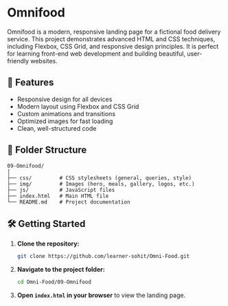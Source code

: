 # Omnifood

Omnifood is a modern, responsive landing page for a fictional food delivery service. This project demonstrates advanced HTML and CSS techniques, including Flexbox, CSS Grid, and responsive design principles. It is perfect for learning front-end web development and building beautiful, user-friendly websites.

## 🚀 Features
- Responsive design for all devices
- Modern layout using Flexbox and CSS Grid
- Custom animations and transitions
- Optimized images for fast loading
- Clean, well-structured code

## 📁 Folder Structure
```
09-Omnifood/
│
├── css/         # CSS stylesheets (general, queries, style)
├── img/         # Images (hero, meals, gallery, logos, etc.)
├── js/          # JavaScript files
├── index.html   # Main HTML file
└── README.md    # Project documentation
```

## 🛠️ Getting Started
1. **Clone the repository:**
   ```sh
   git clone https://github.com/learner-sohit/Omni-Food.git
   ```
2. **Navigate to the project folder:**
   ```sh
   cd Omni-Food/09-Omnifood
   ```
3. **Open `index.html` in your browser** to view the landing page.


